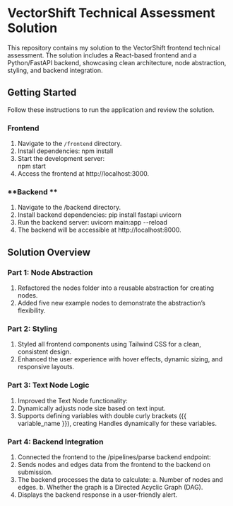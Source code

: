 # VectorShift Technical Assessment Solution

This repository contains my solution to the VectorShift frontend technical assessment. The solution includes a React-based frontend and a Python/FastAPI backend, showcasing clean architecture, node abstraction, styling, and backend integration.

## **Getting Started**

Follow these instructions to run the application and review the solution.

### **Frontend**
1. Navigate to the `/frontend` directory.
2. Install dependencies:
    npm install
3. Start the development server:  
   npm start
4. Access the frontend at http://localhost:3000.

### **Backend **
1. Navigate to the /backend directory.
2. Install backend dependencies:
    pip install fastapi uvicorn
3. Run the backend server:
    uvicorn main:app --reload
4. The backend will be accessible at http://localhost:8000.

## **Solution Overview**

### **Part 1: Node Abstraction**
1. Refactored the nodes folder into a reusable abstraction for creating nodes.
2. Added five new example nodes to demonstrate the abstraction’s flexibility.
 
### **Part 2: Styling**
1. Styled all frontend components using Tailwind CSS for a clean, consistent design.
2. Enhanced the user experience with hover effects, dynamic sizing, and responsive layouts.

### **Part 3: Text Node Logic**
1. Improved the Text Node functionality:
2. Dynamically adjusts node size based on text input.
3. Supports defining variables with double curly brackets ({{ variable_name }}), creating Handles dynamically for these variables.

### **Part 4: Backend Integration**
1. Connected the frontend to the /pipelines/parse backend endpoint:
2. Sends nodes and edges data from the frontend to the backend on submission.
3. The backend processes the data to calculate:
    a. Number of nodes and edges.
    b. Whether the graph is a Directed Acyclic Graph (DAG).
4. Displays the backend response in a user-friendly alert.
